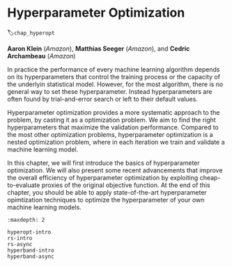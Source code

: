 # Hyperparameter Optimization
:label:`chap_hyperopt`

**Aaron Klein** (*Amazon*), **Matthias Seeger** (*Amazon*), and **Cedric Archambeau** (*Amazon*)

In practice the performance of every machine learning algorithm depends on its hyperparameters that control the training process or the capacity of the underlyin statistical model. However, for the most algorithm, there is no general way to set these hyperparameter. Instead hyperparameters are often found by trial-and-error search or left to their default values.

Hyperparameter optimization provides a more systematic approach to the problem, by casting it as a optimization problem. We aim to find the right hyperparameters that maximize the validation performance. Compared to the most other optimization problems, hyperparameter optimization is a nested optimization problem, where in each iteration we train and validate a machine learning model.

In this chapter, we will first introduce the basics of hyperparameter optimization. We will also present some recent advancements that improve the overall efficiency of hyperparameter optimization by exploiting cheap-to-evaluate proxies of the original objective function. At the end of this chapter, you should be able to apply state-of-the-art hyperparameter opimtization techniques to optimize the hyperparameter of your own machine learning models.   

```toc
:maxdepth: 2

hyperopt-intro
rs-intro
rs-async
hyperband-intro
hyperband-async
```

